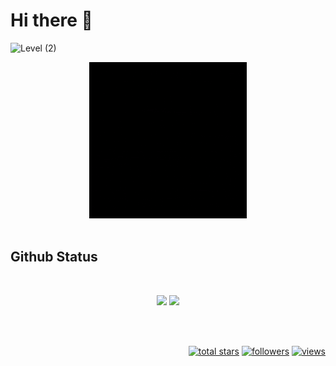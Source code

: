 # Hi there 👋
![Level (2)](https://user-images.githubusercontent.com/98537263/177056160-c653d9e5-74ad-4f74-aa21-f09dab4eb670.gif)
<div id="header" align="center">
  <img src="https://github.com/Meekdavid/Mboko/blob/main/WELCOME.gif" width = "50%" height = "250"/>
</div>


<br />


<h2 align="left" id="macropower-tech">Github Status</h2>

<br />


<p align="center">
    <img src="https://github-readme-stats.vercel.app/api?username=Meekdavid&show_icons=true&bg_color=0e2239&text_color=58a6ff&hide_border=true" width="54.25%">
    <img src="https://github-readme-stats.vercel.app/api/top-langs?username=Meekdavid&layout=compact&bg_color=0e2239&text_color=58a6ff&hide_border=true" width="45.25%">
</p>

<br />


<br />

<p align="right">
  <a href="https://github.com/Meekdavid?tab=repositories&sort=stargazers">
    <img alt="total stars" title="Total stars on GitHub" src="https://custom-icon-badges.herokuapp.com/badge/dynamic/json?logo=star&color=55960c&labelColor=488207&label=Stars&style=for-the-badge&query=%24.stars&url=https://api.github-star-counter.workers.dev/user/Meekdavid"/></a>
  <a href="https://github.com/senior-developer1019?tab=followers">
    <img alt="followers" title="Follow me on Github" src="https://custom-icon-badges.herokuapp.com/github/followers/Meekdavid?color=236ad3&labelColor=1155ba&style=for-the-badge&logo=person-add&label=Follow&logoColor=white"/></a>
  <a href="https://github.com/Meekdavid">
    <img alt="views" title="GitHub profile views" src="https://shields-io-visitor-counter.herokuapp.com/badge?page=Meekdavid&style=for-the-badge"/></a>
</p>

<br />


<!--
![snake gif](https://github.com/Meekdavid/Meekdavid/blob/output/github-contribution-grid-snake.gif)
**Meekdavid/Meekdavid** is a ✨ _special_ ✨ repository because its `README.md` (this file) appears on your GitHub profile.

Here are some ideas to get you started:

- 🔭 I’m currently working on ...
- 🌱 I’m currently learning ...
- 👯 I’m looking to collaborate on ...
- 🤔 I’m looking for help with ...
- 💬 Ask me about ...
- 📫 How to reach me: ...
- 😄 Pronouns: ...
- ⚡ Fun fact: ....
-->
